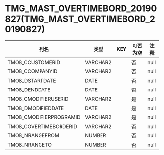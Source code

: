 # TMG_MAST_OVERTIMEBORD_20190827(TMG_MAST_OVERTIMEBORD_20190827)
| 列名   | 类型   | KEY  | 可否为空 | 注释   |
| ---- | ---- | ---- | ---- | ---- |
|TMOB_CCUSTOMERID|VARCHAR2||否|null|
|TMOB_CCOMPANYID|VARCHAR2||否|null|
|TMOB_DSTARTDATE|DATE||否|null|
|TMOB_DENDDATE|DATE||否|null|
|TMOB_CMODIFIERUSERID|VARCHAR2||是|null|
|TMOB_DMODIFIEDDATE|DATE||是|null|
|TMOB_CMODIFIERPROGRAMID|VARCHAR2||是|null|
|TMOB_COVERTIMEBORDERID|VARCHAR2||否|null|
|TMOB_NRANGEFROM|NUMBER||否|null|
|TMOB_NRANGETO|NUMBER||否|null|
